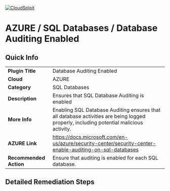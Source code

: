 [![CloudSploit](https://cloudsploit.com/img/logo-new-big-text-100.png "CloudSploit")](https://cloudsploit.com)

# AZURE / SQL Databases / Database Auditing Enabled

## Quick Info

| | |
|-|-|
| **Plugin Title** | Database Auditing Enabled |
| **Cloud** | AZURE |
| **Category** | SQL Databases |
| **Description** | Ensures that SQL Database Auditing is enabled |
| **More Info** | Enabling SQL Database Auditing ensures that all database activities are being logged properly, including potential malicious activity. |
| **AZURE Link** | https://docs.microsoft.com/en-us/azure/security-center/security-center-enable-auditing-on-sql-databases |
| **Recommended Action** | Ensure that auditing is enabled for each SQL database. |

## Detailed Remediation Steps

